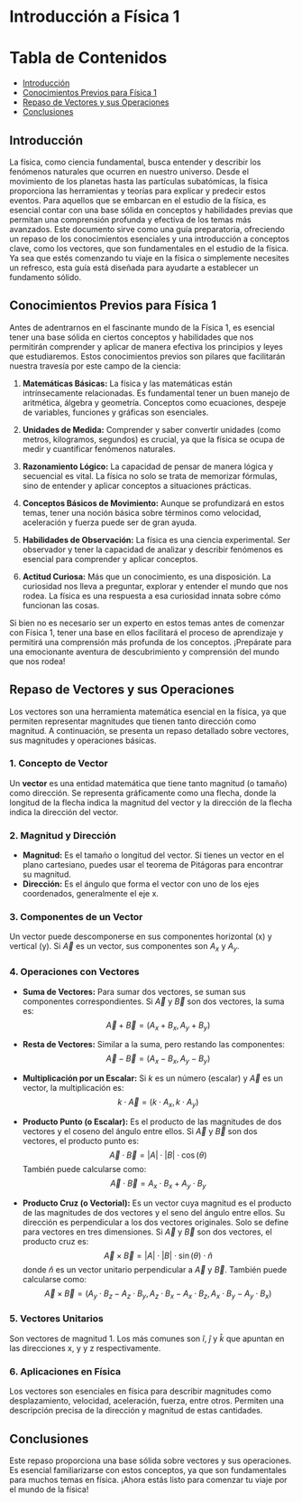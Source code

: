 # Introducción a Física 1

# Tabla de Contenidos

- [Introducción](#Introducción)
- [Conocimientos Previos para Física 1](#Conocimientos-Previos-para-Física-1)
- [Repaso de Vectores y sus Operaciones](#Repaso-de-Vectores-y-sus-Operaciones)
- [Conclusiones](#Conclusiones)

## Introducción

La física, como ciencia fundamental, busca entender y describir los fenómenos naturales que ocurren en nuestro universo. Desde el movimiento de los planetas hasta las partículas subatómicas, la física proporciona las herramientas y teorías para explicar y predecir estos eventos. Para aquellos que se embarcan en el estudio de la física, es esencial contar con una base sólida en conceptos y habilidades previas que permitan una comprensión profunda y efectiva de los temas más avanzados. Este documento sirve como una guía preparatoria, ofreciendo un repaso de los conocimientos esenciales y una introducción a conceptos clave, como los vectores, que son fundamentales en el estudio de la física. Ya sea que estés comenzando tu viaje en la física o simplemente necesites un refresco, esta guía está diseñada para ayudarte a establecer un fundamento sólido.

## Conocimientos Previos para Física 1

Antes de adentrarnos en el fascinante mundo de la Física 1, es esencial tener una base sólida en ciertos conceptos y habilidades que nos permitirán comprender y aplicar de manera efectiva los principios y leyes que estudiaremos. Estos conocimientos previos son pilares que facilitarán nuestra travesía por este campo de la ciencia:

1. **Matemáticas Básicas:** La física y las matemáticas están intrínsecamente relacionadas. Es fundamental tener un buen manejo de aritmética, álgebra y geometría. Conceptos como ecuaciones, despeje de variables, funciones y gráficas son esenciales.

2. **Unidades de Medida:** Comprender y saber convertir unidades (como metros, kilogramos, segundos) es crucial, ya que la física se ocupa de medir y cuantificar fenómenos naturales.

3. **Razonamiento Lógico:** La capacidad de pensar de manera lógica y secuencial es vital. La física no solo se trata de memorizar fórmulas, sino de entender y aplicar conceptos a situaciones prácticas.

4. **Conceptos Básicos de Movimiento:** Aunque se profundizará en estos temas, tener una noción básica sobre términos como velocidad, aceleración y fuerza puede ser de gran ayuda.

5. **Habilidades de Observación:** La física es una ciencia experimental. Ser observador y tener la capacidad de analizar y describir fenómenos es esencial para comprender y aplicar conceptos.

6. **Actitud Curiosa:** Más que un conocimiento, es una disposición. La curiosidad nos lleva a preguntar, explorar y entender el mundo que nos rodea. La física es una respuesta a esa curiosidad innata sobre cómo funcionan las cosas.

Si bien no es necesario ser un experto en estos temas antes de comenzar con Física 1, tener una base en ellos facilitará el proceso de aprendizaje y permitirá una comprensión más profunda de los conceptos. ¡Prepárate para una emocionante aventura de descubrimiento y comprensión del mundo que nos rodea!

## Repaso de Vectores y sus Operaciones

Los vectores son una herramienta matemática esencial en la física, ya que permiten representar magnitudes que tienen tanto dirección como magnitud. A continuación, se presenta un repaso detallado sobre vectores, sus magnitudes y operaciones básicas.

### 1. **Concepto de Vector**

Un **vector** es una entidad matemática que tiene tanto magnitud (o tamaño) como dirección. Se representa gráficamente como una flecha, donde la longitud de la flecha indica la magnitud del vector y la dirección de la flecha indica la dirección del vector.

### 2. **Magnitud y Dirección**

- **Magnitud:** Es el tamaño o longitud del vector. Si tienes un vector en el plano cartesiano, puedes usar el teorema de Pitágoras para encontrar su magnitud.
- **Dirección:** Es el ángulo que forma el vector con uno de los ejes coordenados, generalmente el eje x.

### 3. **Componentes de un Vector**

Un vector puede descomponerse en sus componentes horizontal (x) y vertical (y). Si $` \vec{A} `$ es un vector, sus componentes son $` A_x `$ y $` A_y `$.

### 4. **Operaciones con Vectores**

- **Suma de Vectores:** Para sumar dos vectores, se suman sus componentes correspondientes. Si $` \vec{A} `$ y $` \vec{B} `$ son dos vectores, la suma es:
  $$ \vec{A} + \vec{B} = (A_x + B_x, A_y + B_y) $$

- **Resta de Vectores:** Similar a la suma, pero restando las componentes:
  $$ \vec{A} - \vec{B} = (A_x - B_x, A_y - B_y) $$

- **Multiplicación por un Escalar:** Si $` k `$ es un número (escalar) y $` \vec{A} `$ es un vector, la multiplicación es:
  $$ k \cdot \vec{A} = (k \cdot A_x, k \cdot A_y) $$

- **Producto Punto (o Escalar):** Es el producto de las magnitudes de dos vectores y el coseno del ángulo entre ellos. Si $` \vec{A} `$ y $` \vec{B} `$ son dos vectores, el producto punto es:
  $$ \vec{A} \cdot \vec{B} = |A| \cdot |B| \cdot \cos(\theta) $$
  También puede calcularse como:
  $$ \vec{A} \cdot \vec{B} = A_x \cdot B_x + A_y \cdot B_y $$

- **Producto Cruz (o Vectorial):** Es un vector cuya magnitud es el producto de las magnitudes de dos vectores y el seno del ángulo entre ellos. Su dirección es perpendicular a los dos vectores originales. Solo se define para vectores en tres dimensiones. Si $` \vec{A} `$ y $` \vec{B} `$ son dos vectores, el producto cruz es:
  $$ \vec{A} \times \vec{B} = |A| \cdot |B| \cdot \sin(\theta) \cdot \hat{n} $$
  donde $` \hat{n} `$ es un vector unitario perpendicular a $` \vec{A} `$ y $` \vec{B} `$. También puede calcularse como:
  $$ \vec{A} \times \vec{B} = (A_y \cdot B_z - A_z \cdot B_y, A_z \cdot B_x - A_x \cdot B_z, A_x \cdot B_y - A_y \cdot B_x) $$

### 5. **Vectores Unitarios**

Son vectores de magnitud 1. Los más comunes son $` \hat{i} `$, $` \hat{j} `$ y $` \hat{k} `$ que apuntan en las direcciones x, y y z respectivamente.

### 6. **Aplicaciones en Física**

Los vectores son esenciales en física para describir magnitudes como desplazamiento, velocidad, aceleración, fuerza, entre otros. Permiten una descripción precisa de la dirección y magnitud de estas cantidades.

## Conclusiones

Este repaso proporciona una base sólida sobre vectores y sus operaciones. Es esencial familiarizarse con estos conceptos, ya que son fundamentales para muchos temas en física. ¡Ahora estás listo para comenzar tu viaje por el mundo de la física!
